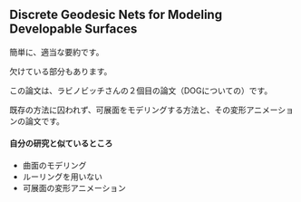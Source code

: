 ## Discrete Geodesic Nets for Modeling Developable Surfaces
簡単に、適当な要約です。

欠けている部分もあります。

この論文は、ラビノビッチさんの２個目の論文（DOGについての）です。

既存の方法に囚われず、可展面をモデリングする方法と、その変形アニメーションの論文です。

#### 自分の研究と似ているところ
 - 曲面のモデリング
 - ルーリングを用いない
 - 可展面の変形アニメーション
